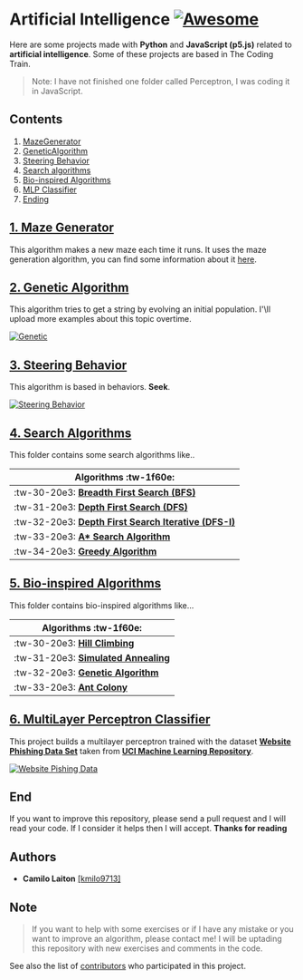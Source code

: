 <head>
  <script src="https://twemoji.maxcdn.com/v/latest/twemoji.min.js" crossorigin="anonymous"></script>
</head>

# Artificial Intelligence [![Awesome](https://cdn.rawgit.com/sindresorhus/awesome/d7305f38d29fed78fa85652e3a63e154dd8e8829/media/badge.svg)](https://github.com/sindresorhus/awesome)

Here are some projects made with **Python** and **JavaScript (p5.js)** related to **artificial intelligence**. Some of these projects are based in The Coding Train.

>Note: I have not finished one folder called Perceptron, I was coding it in JavaScript.


## Contents
1. [MazeGenerator](#MazeGenerator)
2. [GeneticAlgorithm](#GeneticAlgorithm)
3. [Steering Behavior](#SteeringBehavior)
4. [Search algorithms](#Search-Algorithms)
5. [Bio-inspired Algorithms](#Bio-inspired-Algorithms)
6. [MLP Classifier](#MLP-Classifier)
7. [Ending](#End)

## [1. Maze Generator](https://github.com/kmilo9713/Web-IA/tree/master/Maze%20Generator)
  This algorithm makes a new maze each time it runs. It uses the maze generation algorithm, you can find some information about it [here](https://en.wikipedia.org/wiki/Maze_generation_algorithm).
  
## [2. Genetic Algorithm](https://github.com/kmilo9713/Web-IA/tree/master/Genetic%20Algorithm)
  This algorithm tries to get a string by evolving an initial population. I'\ll upload more examples about this topic overtime.
  
  [![Genetic](https://images.pexels.com/photos/753271/pexels-photo-753271.jpeg?auto=compress&cs=tinysrgb&dpr=2&h=650&w=940 "Genetic")](http://images.pexels.com/photos/753271/pexels-photo-753271.jpeg?auto=compress&cs=tinysrgb&dpr=2&h=650&w=940 "Genetic")
  
## [3. Steering Behavior](https://github.com/kmilo9713/Web-IA/tree/master/SteeringBehavior)
  This algorithm is based in behaviors. **Seek**.
  
  [![Steering Behavior](https://www.red3d.com/cwr/steer/gdc99/figure3.gif "Steering Behavior")](http://www.red3d.com/cwr/steer/gdc99/figure3.gif "Steering Behavior")

## [4. Search Algorithms](https://github.com/kmilo9713/Web-IA/tree/master/Search-Algorithms)
  This folder contains some search algorithms like..
  
  | **Algorithms** :tw-1f60e: |
| ------------ |
| :tw-30-20e3: **[Breadth First Search (BFS)](https://en.wikipedia.org/wiki/Breadth-first_search)**  |
| :tw-31-20e3: **[Depth First Search (DFS)](https://en.wikipedia.org/wiki/Depth-first_search)**  |
| :tw-32-20e3: **[Depth First Search Iterative (DFS-I)]()** |
| :tw-33-20e3: **[A\* Search Algorithm](https://en.wikipedia.org/wiki/A*_search_algorithm)** |
| :tw-34-20e3: **[Greedy Algorithm](https://en.wikipedia.org/wiki/Greedy_algorithm)** |

## [5. Bio-inspired Algorithms](https://github.com/kmilo9713/Web-IA/tree/master/Bio-inspired-Algorithms)
This folder contains bio-inspired algorithms like...

  | **Algorithms** :tw-1f60e: |
| ------------ |
| :tw-30-20e3: **[Hill Climbing](https://github.com/kmilo9713/Web-IA/tree/master/Bio-inspired-Algorithms/hill_climbing)**  |
| :tw-31-20e3: **[Simulated Annealing](https://github.com/kmilo9713/Web-IA/tree/master/Bio-inspired-Algorithms/simulated_annealing)**  |
| :tw-32-20e3: **[Genetic Algorithm](https://github.com/kmilo9713/Web-IA/tree/master/Bio-inspired-Algorithms/genetic_algorithm)** |
| :tw-33-20e3: **[Ant Colony](https://github.com/kmilo9713/Web-IA/tree/master/Bio-inspired-Algorithms/ant_colony)** |

## [6. MultiLayer Perceptron Classifier](https://github.com/kmilo9713/Web-IA/tree/master/MLP-Classifier)
  This project builds a multilayer perceptron trained with the dataset **[Website Phishing Data Set](https://archive.ics.uci.edu/ml/datasets/Website+Phishing)** taken from [**UCI Machine Learning Repository**](https://archive.ics.uci.edu/ml/index.php).
  
  [![Website Pishing Data](https://www.oreilly.com/library/view/mastering-machine-learning/9781788997409/assets/e3eb79d8-3bdd-4dd5-ac6f-dfc29d8411ef.png "Website Pishing Data")](http://www.oreilly.com/library/view/mastering-machine-learning/9781788997409/assets/e3eb79d8-3bdd-4dd5-ac6f-dfc29d8411ef.png "Website Pishing Data")
  
## End
  If you want to improve this repository, please send a pull request and I will read your code. If I consider it helps then I will accept.
  **Thanks for reading**

## Authors
- **Camilo Laiton** [[kmilo9713]](https://github.com/kmilo9713)

## Note
> If you want to help with some exercises or if I have any mistake or you want to improve an algorithm, please contact me!
> I will be uptading this repository with new exercises and comments in the code.

See also the list of [contributors](https://github.com/kmilo9713/Web-IA/graphs/contributors) who participated in this project.
